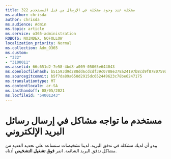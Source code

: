 ```yaml
---
title: 322 مشكلة عند وجود مشكلة في الإرسال من قبل المستخدم
ms.author: chrisda
author: chrisda
ms.audience: Admin
ms.topic: article
ms.service: o365-administration
ROBOTS: NOINDEX, NOFOLLOW
localization_priority: Normal
ms.collection: Adm_O365
ms.custom:
- "322"
- "3100011"
ms.assetid: 66c651d2-7e58-4bd8-a009-05065e644043
ms.openlocfilehash: b51593d9d288dd6cdcdf39c0788e378a24197b8cd9f8780759af6d7462843a75
ms.sourcegitcommit: b5f7da89a650d2915dc652449623c78be6247175
ms.translationtype: MT
ms.contentlocale: ar-SA
ms.lasthandoff: 08/05/2021
ms.locfileid: "54001243"
---
```

# <a name="a-user-is-having-issues-sending-email-messages"></a>مستخدم ما تواجه مشاكل في إرسال رسائل البريد الإلكتروني

يبدو أن لديك مشكلة في تدفق البريد. لدينا تشخيصات ستساعد على تحديد العديد من مشاكل تدفق البريد الشائعة. انقر **فوق تشغيل التشخيص** أدناه.
